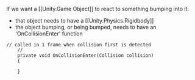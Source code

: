 
If we want a [[Unity.Game Object]] to react to something bumping into it:
- that object needs to have a [[Unity.Physics.Rigidbody]]
- the object bumping, or being bumped, needs to have an 'OnCollisionEnter' function


```
// called in 1 frame when collision first is detected
    // 
    private void OnCollisionEnter(Collision collision)
    {
        
    }
```
